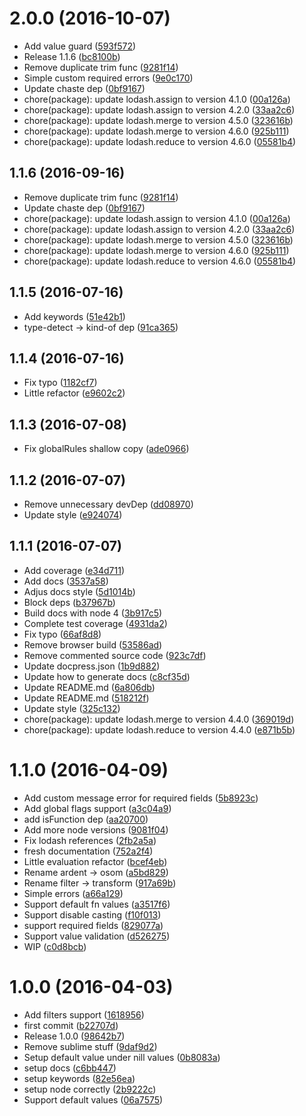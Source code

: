 <a name="2.0.0"></a>
# 2.0.0 (2016-10-07)

* Add value guard ([593f572](https://github.com/kikobeats/osom/commit/593f572))
* Release 1.1.6 ([bc8100b](https://github.com/kikobeats/osom/commit/bc8100b))
* Remove duplicate trim func ([9281f14](https://github.com/kikobeats/osom/commit/9281f14))
* Simple custom required errors ([9e0c170](https://github.com/kikobeats/osom/commit/9e0c170))
* Update chaste dep ([0bf9167](https://github.com/kikobeats/osom/commit/0bf9167))
* chore(package): update lodash.assign to version 4.1.0 ([00a126a](https://github.com/kikobeats/osom/commit/00a126a))
* chore(package): update lodash.assign to version 4.2.0 ([33aa2c6](https://github.com/kikobeats/osom/commit/33aa2c6))
* chore(package): update lodash.merge to version 4.5.0 ([323616b](https://github.com/kikobeats/osom/commit/323616b))
* chore(package): update lodash.merge to version 4.6.0 ([925b111](https://github.com/kikobeats/osom/commit/925b111))
* chore(package): update lodash.reduce to version 4.6.0 ([05581b4](https://github.com/kikobeats/osom/commit/05581b4))



<a name="1.1.6"></a>
## 1.1.6 (2016-09-16)

* Remove duplicate trim func ([9281f14](https://github.com/kikobeats/osom/commit/9281f14))
* Update chaste dep ([0bf9167](https://github.com/kikobeats/osom/commit/0bf9167))
* chore(package): update lodash.assign to version 4.1.0 ([00a126a](https://github.com/kikobeats/osom/commit/00a126a))
* chore(package): update lodash.assign to version 4.2.0 ([33aa2c6](https://github.com/kikobeats/osom/commit/33aa2c6))
* chore(package): update lodash.merge to version 4.5.0 ([323616b](https://github.com/kikobeats/osom/commit/323616b))
* chore(package): update lodash.merge to version 4.6.0 ([925b111](https://github.com/kikobeats/osom/commit/925b111))
* chore(package): update lodash.reduce to version 4.6.0 ([05581b4](https://github.com/kikobeats/osom/commit/05581b4))



<a name="1.1.5"></a>
## 1.1.5 (2016-07-16)

* Add keywords ([51e42b1](https://github.com/kikobeats/osom/commit/51e42b1))
* type-detect → kind-of dep ([91ca365](https://github.com/kikobeats/osom/commit/91ca365))



<a name="1.1.4"></a>
## 1.1.4 (2016-07-16)

* Fix typo ([1182cf7](https://github.com/kikobeats/osom/commit/1182cf7))
* Little refactor ([e9602c2](https://github.com/kikobeats/osom/commit/e9602c2))



<a name="1.1.3"></a>
## 1.1.3 (2016-07-08)

* Fix globalRules shallow copy ([ade0966](https://github.com/kikobeats/osom/commit/ade0966))



<a name="1.1.2"></a>
## 1.1.2 (2016-07-07)

* Remove unnecessary devDep ([dd08970](https://github.com/kikobeats/osom/commit/dd08970))
* Update style ([e924074](https://github.com/kikobeats/osom/commit/e924074))



<a name="1.1.1"></a>
## 1.1.1 (2016-07-07)

* Add coverage ([e34d711](https://github.com/kikobeats/osom/commit/e34d711))
* Add docs ([3537a58](https://github.com/kikobeats/osom/commit/3537a58))
* Adjus docs style ([5d1014b](https://github.com/kikobeats/osom/commit/5d1014b))
* Block deps ([b37967b](https://github.com/kikobeats/osom/commit/b37967b))
* Build docs with node 4 ([3b917c5](https://github.com/kikobeats/osom/commit/3b917c5))
* Complete test coverage ([4931da2](https://github.com/kikobeats/osom/commit/4931da2))
* Fix typo ([66af8d8](https://github.com/kikobeats/osom/commit/66af8d8))
* Remove browser build ([53586ad](https://github.com/kikobeats/osom/commit/53586ad))
* Remove commented source code ([923c7df](https://github.com/kikobeats/osom/commit/923c7df))
* Update docpress.json ([1b9d882](https://github.com/kikobeats/osom/commit/1b9d882))
* Update how to generate docs ([c8cf35d](https://github.com/kikobeats/osom/commit/c8cf35d))
* Update README.md ([6a806db](https://github.com/kikobeats/osom/commit/6a806db))
* Update README.md ([518212f](https://github.com/kikobeats/osom/commit/518212f))
* Update style ([325c132](https://github.com/kikobeats/osom/commit/325c132))
* chore(package): update lodash.merge to version 4.4.0 ([369019d](https://github.com/kikobeats/osom/commit/369019d))
* chore(package): update lodash.reduce to version 4.4.0 ([e871b5b](https://github.com/kikobeats/osom/commit/e871b5b))



<a name="1.1.0"></a>
# 1.1.0 (2016-04-09)

* Add custom message error for required fields ([5b8923c](https://github.com/kikobeats/osom/commit/5b8923c))
* Add global flags support ([a3c04a9](https://github.com/kikobeats/osom/commit/a3c04a9))
* add isFunction dep ([aa20700](https://github.com/kikobeats/osom/commit/aa20700))
* Add more node versions ([9081f04](https://github.com/kikobeats/osom/commit/9081f04))
* Fix lodash references ([2fb2a5a](https://github.com/kikobeats/osom/commit/2fb2a5a))
* fresh documentation ([752a2f4](https://github.com/kikobeats/osom/commit/752a2f4))
* Little evaluation refactor ([bcef4eb](https://github.com/kikobeats/osom/commit/bcef4eb))
* Rename ardent → osom ([a5bd829](https://github.com/kikobeats/osom/commit/a5bd829))
* Rename filter → transform ([917a69b](https://github.com/kikobeats/osom/commit/917a69b))
* Simple errors ([a66a129](https://github.com/kikobeats/osom/commit/a66a129))
* Support default fn values ([a3517f6](https://github.com/kikobeats/osom/commit/a3517f6))
* Support disable casting ([f10f013](https://github.com/kikobeats/osom/commit/f10f013))
* support required fields ([829077a](https://github.com/kikobeats/osom/commit/829077a))
* Support value validation ([d526275](https://github.com/kikobeats/osom/commit/d526275))
* WIP ([c0d8bcb](https://github.com/kikobeats/osom/commit/c0d8bcb))



<a name="1.0.0"></a>
# 1.0.0 (2016-04-03)

* Add filters support ([1618956](https://github.com/kikobeats/osom/commit/1618956))
* first commit ([b22707d](https://github.com/kikobeats/osom/commit/b22707d))
* Release 1.0.0 ([98642b7](https://github.com/kikobeats/osom/commit/98642b7))
* Remove sublime stuff ([9daf9d2](https://github.com/kikobeats/osom/commit/9daf9d2))
* Setup default value under nill values ([0b8083a](https://github.com/kikobeats/osom/commit/0b8083a))
* setup docs ([c6bb447](https://github.com/kikobeats/osom/commit/c6bb447))
* setup keywords ([82e56ea](https://github.com/kikobeats/osom/commit/82e56ea))
* setup node correctly ([2b9222c](https://github.com/kikobeats/osom/commit/2b9222c))
* Support default values ([06a7575](https://github.com/kikobeats/osom/commit/06a7575))



